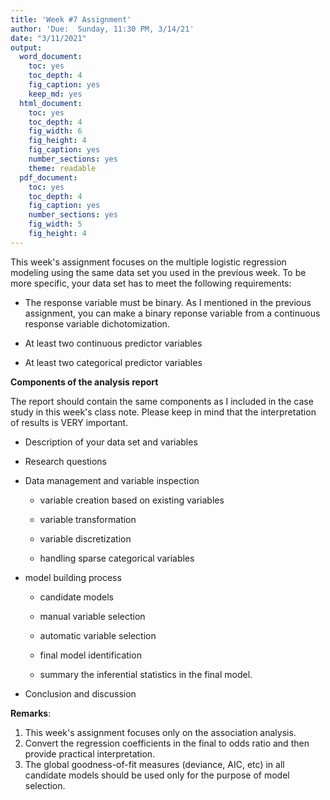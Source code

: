 ```yaml
---
title: 'Week #7 Assignment'
author: 'Due:  Sunday, 11:30 PM, 3/14/21'
date: "3/11/2021"
output:
  word_document: 
    toc: yes
    toc_depth: 4
    fig_caption: yes
    keep_md: yes
  html_document: 
    toc: yes
    toc_depth: 4
    fig_width: 6
    fig_height: 4
    fig_caption: yes
    number_sections: yes
    theme: readable
  pdf_document: 
    toc: yes
    toc_depth: 4
    fig_caption: yes
    number_sections: yes
    fig_width: 5
    fig_height: 4
---
```

<style type="text/css">
h1.title {
  font-size: 20px;
  color: DarkRed;
  text-align: center;
}
h4.author { /* Header 4 - and the author and data headers use this too  */
    font-size: 18px;
  font-family: "Times New Roman", Times, serif;
  color: DarkRed;
  text-align: center;
}
h4.date { /* Header 4 - and the author and data headers use this too  */
  font-size: 18px;
  font-family: "Times New Roman", Times, serif;
  color: DarkBlue;
  text-align: center;
}
h1 { /* Header 3 - and the author and data headers use this too  */
    font-size: 22px;
    font-family: "Times New Roman", Times, serif;
    color: darkred;
    text-align: center;
}
h2 { /* Header 3 - and the author and data headers use this too  */
    font-size: 18px;
    font-family: "Times New Roman", Times, serif;
    color: navy;
    text-align: left;
}

h3 { /* Header 3 - and the author and data headers use this too  */
    font-size: 15px;
    font-family: "Times New Roman", Times, serif;
    color: navy;
    text-align: left;
}

h4 { /* Header 4 - and the author and data headers use this too  */
    font-size: 18px;
    font-family: "Times New Roman", Times, serif;
    color: darkred;
    text-align: left;
}
</style>




This week's assignment focuses on the multiple logistic regression modeling using the same data set you used in the previous week. To be more specific, your data set has to meet the following requirements:

* The response variable must be binary. As I mentioned in the previous assignment, you can make a binary reponse variable from a continuous response variable dichotomization.

* At least two continuous predictor variables

* At least two categorical predictor variables 


**Components of the analysis report**

The report should contain the same components as I included in the case study in this week's class note. Please keep in mind that the interpretation of results is VERY important.

  + Description of your data set and variables
  
  + Research questions
  
  + Data management and variable inspection
  
    - variable creation based on existing variables
    
    - variable transformation
    
    - variable discretization
    
    - handling sparse categorical variables
  
  + model building process 
  
    - candidate models
    
    - manual variable selection
    
    - automatic variable selection
    
    - final model identification
    
    - summary the inferential statistics in the final model. 

  + Conclusion and discussion
  
  
**Remarks**: <br>
1. This week's assignment focuses only on the association analysis. <br>
2. Convert the regression coefficients in the final to odds ratio and then provide practical interpretation.<br>
3. The global goodness-of-fit measures (deviance, AIC, etc) in all candidate models should be used only for the purpose of model selection. 



